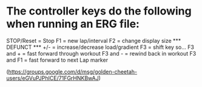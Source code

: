 # The controller keys do the following when running an ERG file:

STOP/Reset = Stop 
F1 = new lap/interval 
F2 = change display size *** DEFUNCT ***
+/- = increase/decrease load/gradient 
F3 = shift key so... 
F3 and + = fast forward through workout 
F3 and -  = rewind back in workout 
F3 and F1 = fast forward to next Lap marker 

(https://groups.google.com/d/msg/golden-cheetah-users/eGVuPJPhICE/71FGrHNKBwAJ)